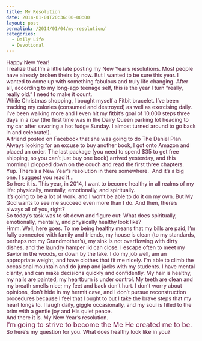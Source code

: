 ```yaml
---
title: My Resolution
date: 2014-01-04T20:36:00+00:00
layout: post
permalink: /2014/01/04/my-resolution/
categories:
  - Daily Life
  - Devotional
---
```




<div style="color: #4c1130;">
  Happy New Year!
</div>

<div style="color: #4c1130;">
</div>

<div style="color: #4c1130;">
  I realize that I’m a little late posting my New Year’s resolutions. Most people have already broken theirs by now. But I wanted to be sure this year. I wanted to come up with something fabulous and truly life changing. After all, according to my long-ago teenage self, this is the year I turn “really, really old.” I need to make it count.
</div>

<div style="color: #4c1130;">
</div>

<div style="color: #4c1130;">
  While Christmas shopping, I bought myself a Fitbit bracelet. I’ve been tracking my calories (consumed and destroyed) as well as exercising daily. I’ve been walking more and I even hit my fitbit’s goal of 10,000 steps three days in a row (the first time was in the Dairy Queen parking lot heading to my car after savoring a hot fudge Sunday. I almost turned around to go back in and celebrate!).
</div>

<div style="color: #4c1130;">
</div>

<div style="color: #4c1130;">
  A friend posted on Facebook that she was going to do The Daniel Plan. Always looking for an excuse to buy another book, I got onto Amazon and placed an order. The last package (you need to spend $35 to get free shipping, so you can’t just buy one book) arrived yesterday, and this morning I plopped down on the couch and read the first three chapters.
</div>

<div style="color: #4c1130;">
</div>

<div style="color: #4c1130;">
  Yup. There’s a New Year’s resolution in there somewhere.<span style="mso-spacerun: yes;">  </span>And it’s a big one. I suggest you read it…
</div>

<div style="color: #4c1130;">
</div>

<div style="color: #4c1130;">
  So here it is. This year, in 2014, I want to become healthy in all realms of my life: physically, mentally, emotionally, and spiritually.
</div>

<div style="color: #4c1130;">
</div>

<div style="color: #4c1130;">
  It’s going to be a lot of work, and I won’t be able to do it on my own. But My God wants to see me succeed even more than I do. And then, there’s always all of you, right?
</div>

<div style="color: #4c1130;">
</div>

<div style="color: #4c1130;">
  <span style="font-family: Wingdings; mso-ascii-font-family: Calibri; mso-ascii-theme-font: minor-latin; mso-char-type: symbol; mso-hansi-font-family: Calibri; mso-hansi-theme-font: minor-latin; mso-symbol-font-family: Wingdings;"></span>
</div>

<div style="color: #4c1130;">
  <span style="font-family: Wingdings;"></span>
</div>

<div style="color: #4c1130;">
  <span style="font-family: Wingdings;"><span style="mso-char-type: symbol; mso-symbol-font-family: Wingdings;"></span></span>
</div>

<div style="color: #4c1130;">
  So today’s task was to sit down and figure out: What does spiritually, emotionally, mentally, and physically healthy look like?
</div>

<div style="color: #4c1130;">
</div>

<div style="color: #4c1130;">
  Hmm. Well, here goes. To me being healthy means that my bills are paid, I’m fully connected with family and friends, my house is clean (to my standards, perhaps not my Grandmother’s), my sink is not overflowing with dirty dishes, and the laundry hamper lid can close. I escape often to meet my Savior in the woods, or down by the lake. I do my job well, am an appropriate weight, and have clothes that fit me nicely. I’m able to climb the occasional mountain and do jump and jacks with my students. I have mental clarity, and can make decisions quickly and confidently. My hair is healthy, my nails are painted, my heartburn is under control. My teeth are clean and my breath smells nice; my feet and back don’t hurt. I don’t worry about opinions, don’t hide in my hermit cave, and I don’t pursue reconstruction procedures because I feel that I ought to but I take the brave steps that my heart longs to. I laugh daily, giggle occasionally, and my soul is filled to the brim with a gentle joy and His quiet peace.
</div>

<div style="color: #4c1130;">
</div>

<div style="color: #4c1130;">
  And there it is. My New Year’s resolution.
</div>

<div style="color: #4c1130;">
</div>

<div style="color: #741b47;">
  <span style="font-size: large;">I’m going to strive to become the Me He created me to be.</span>
</div>

<div style="color: #741b47;">
</div>

<div style="color: #4c1130;">
  So here’s my question for you. What does healthy look like in you?
</div>